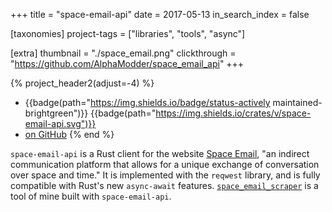 +++
title = "space-email-api"
date = 2017-05-13
in_search_index = false

[taxonomies]
project-tags = ["libraries", "tools", "async"]

[extra]
thumbnail = "./space_email.png"
clickthrough = "https://github.com/AlphaModder/space_email_api"
+++

{% project_header2(adjust=-4) %}
- {{badge(path="https://img.shields.io/badge/status-actively maintained-brightgreen")}} {{badge(path="https://img.shields.io/crates/v/space-email-api.svg")}}
- [on GitHub](https://github.com/AlphaModder/space_email_api)
{% end %}

`space-email-api` is a Rust client for the website [Space Email](https://space.galaxybuster.net), "an indirect communication platform that allows for a unique exchange of conversation over space and time." It is implemented with the `reqwest` library, and is fully compatible with Rust's new `async-await` features. [`space_email_scraper`](https://github.com/AlphaModder/space_email_scraper) is a tool of mine built with `space-email-api`.